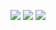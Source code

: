 ![](Pasted%20image%2020240604094251.png)
![](Pasted%20image%2020240604094312.png)
![](Pasted%20image%2020240604094350.png)
